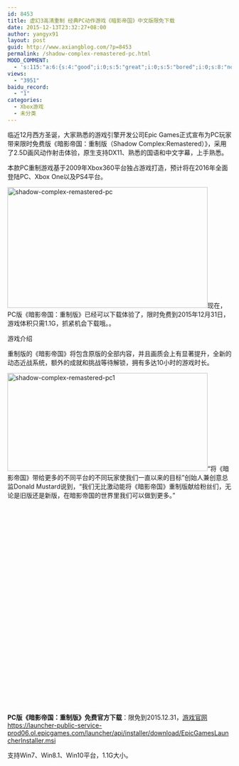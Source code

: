 ```yaml
---
id: 8453
title: 虚幻3高清重制 经典PC动作游戏《暗影帝国》中文版限免下载
date: 2015-12-13T23:32:27+08:00
author: yangyx91
layout: post
guid: http://www.axiangblog.com/?p=8453
permalink: /shadow-complex-remastered-pc.html
MOOD_COMMENT:
  - 's:115:"a:6:{s:4:"good";i:0;s:5:"great";i:0;s:5:"bored";i:0;s:8:"nonsense";i:0;s:13:"notunderstand";i:0;s:7:"passing";i:0;}";'
views:
  - "3951"
baidu_record:
  - "1"
categories:
  - Xbox游戏
  - 未分类
---
```

临近12月西方圣诞，大家熟悉的游戏引擎开发公司Epic Games正式宣布为PC玩家带来限时免费版《暗影帝国：重制版（Shadow Complex:Remastered）》，采用了2.5D画风动作射击体验，原生支持DX11、熟悉的国语和中文字幕，上手熟悉。

本款PC重制游戏基于2009年Xbox360平台独占游戏打造，预计将在2016年全面登陆PC、Xbox One以及PS4平台。<!--more-->

<a href="http://www.axiangblog.com/shadow-complex-remastered-pc.html/shadow-complex-remastered-pc" rel="attachment wp-att-8454" target="_blank"  rel="nofollow" ><img loading="lazy" class="aligncenter size-full wp-image-8454" src="http://www.axiangblog.com/wp-content/uploads/2015/12/shadow-complex-remastered-pc.jpg" alt="shadow-complex-remastered-pc" width="450" height="271" /></a>现在，PC版《暗影帝国：重制版》已经可以下载体验了，限时免费到2015年12月31日，游戏体积只需1.1G，抓紧机会下载哦。。

游戏介绍

重制版的《暗影帝国》将包含原版的全部内容，并且画质会上有显著提升，全新的动态近战系统，额外的成就和挑战等待解锁，拥有多达10小时的游戏时长。

<a href="http://www.axiangblog.com/shadow-complex-remastered-pc.html/shadow-complex-remastered-pc1" rel="attachment wp-att-8455" target="_blank"  rel="nofollow" ><img loading="lazy" class="aligncenter size-full wp-image-8455" src="http://www.axiangblog.com/wp-content/uploads/2015/12/shadow-complex-remastered-pc1.jpg" alt="shadow-complex-remastered-pc1" width="450" height="220" /></a>“将《暗影帝国》带给更多的不同平台的不同玩家使我们一直以来的目标”创始人兼创意总监Donald Mustard说到，“我们无比激动能将《暗影帝国》重制版献给粉丝们，无论是旧版还是新版，在暗影帝国的世界里我们可以做到更多。”

<div id="youkuplayer" style="width: 500px; height: 450px;">
</div>



**PC版《暗影帝国：重制版》免费官方下载**：限免到2015.12.31，<a href="http://www.ShadowComplex.com" target="_blank" rel="nofollow" >游戏官网</a>  
<a href="https://launcher-public-service-prod06.ol.epicgames.com/launcher/api/installer/download/EpicGamesLauncherInstaller.msi" target="_blank" rel="nofollow" >https://launcher-public-service-prod06.ol.epicgames.com/launcher/api/installer/download/EpicGamesLauncherInstaller.msi</a>

支持Win7、Win8.1、Win10平台，1.1G大小。
